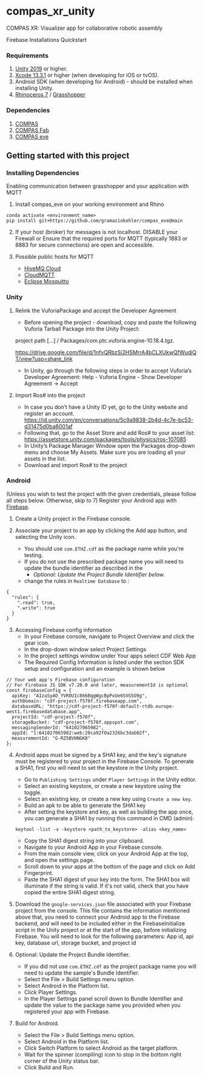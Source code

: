 # compas_xr_unity
COMPAS XR: Visualizer app for collaborative robotic assembly

Firebase Installations Quickstart

### Requirements
1. [Unity 2019](https://unity.com/de) or higher.
2. [Xcode 13.3.1](https://developer.apple.com/xcode/) or higher (when developing for iOS or tvOS).
3. Android SDK (when developing for Android) - should be installed when installing Unity.
4. [Rhinoceros 7](https://www.rhino3d.com/de/7/) / [Grasshopper](https://www.grasshopper3d.com/)

### Dependencies
1. [COMPAS](https://compas.dev)
2. [COMPAS Fab](https://gramaziokohler.github.io/compas_fab/latest/)
3. [COMPAS eve](https://github.com/gramaziokohler/compas_eve/tree/main)

## Getting started with this project

### Installing Dependencies
Enabling communication between grasshopper and your application with MQTT
1. Install compas_eve on your working environment and Rhino
```
conda activate <environment_name>
pip install git+https://github.com/gramaziokohler/compas_eve@main
```

2. If your host (broker) for messages is not localhost. DISABLE your Firewall or Ensure that the required ports for MQTT (typically 1883 or 8883 for secure connections) are open and accessible.

3. Possible public hosts for MQTT
    - [HiveMQ Cloud](https://www.hivemq.com/mqtt-cloud-broker/)
    - [CloudMQTT](https://www.cloudmqtt.com/)
    - [Eclipse Mosquitto](https://mosquitto.org/)



### Unity

1. Relink the VuforiaPackage and accept the Developer Agreement

    - Before opening the project - download, copy and paste the following Vuforia Tarball Package into the Unity Project:
      
    project path […] / Packages/com.ptc.vuforia.engine-10.18.4.tgz.

    https://drive.google.com/file/d/1nfvQRbzSj2HSMrrA4bCLXUkwQfWudjQT/view?usp=share_link

    - In Unity, go through the following steps in order to accept Vuforia’s Developer Agreement:
    Help - Vuforia Engine - Show Developer Agreement -> Accept
       
2. Import Ros# into the project

    - In case you don’t have a Unity ID yet, go to the Unity website and register an account.
      https://id.unity.com/en/conversations/5c9a9838-2b4d-4c7e-bc53-d31475d0ba8001af 
    - Following that, go to the Asset Store and add Ros# to your asset list:
https://assetstore.unity.com/packages/tools/physics/ros-107085
    - In Unity’s Package Manager Window open the Packages drop-down menu and choose My Assets.  Make sure you are loading all your assets in the list.
    - Download and import Ros# to the project 

### Android
(Unless you wish to test the project with the given credentials, please follow all steps below. Otherwise, skip to 7)
Register your Android app with [Firebase](https://firebase.google.com/docs/unity/setup).
1. Create a Unity project in the Firebase console.

2. Associate your project to an app by clicking the Add app button, and selecting the Unity icon.
    - You should use ```com.ETHZ.cdf``` as the package name while you're testing.
    - If you do not use the prescribed package name you will need to update the bundle identifier as described in the
      - *Optional: Update the Project Bundle Identifier below.*
    - change the rules in ```Realtime Database``` to :

```
{
  "rules": {
    ".read": true,
    ".write": true
  }
}
```

3. Accessing Firebase config information
    - In your Firebase console, navigate to Project Overview and click the gear icon.
    - In the drop-down window select Project Settings
    - In the project settings window under Your apps select CDF Web App
    - The Required Config Information is listed under the section SDK setup and configuration and an example is shown below

```
// Your web app's Firebase configuration
// For Firebase JS SDK v7.20.0 and later, measurementId is optional
const firebaseConfig = {
  apiKey: "AIzaSyAO_YVROUIc866BqgWgcBpPxUe6SVG5O9g",
  authDomain: "cdf-project-f570f.firebaseapp.com",
  databaseURL: "https://cdf-project-f570f-default-rtdb.europe-west1.firebasedatabase.app",
  projectId: "cdf-project-f570f",
  storageBucket: "cdf-project-f570f.appspot.com",
  messagingSenderId: "641027065982",
  appId: "1:641027065982:web:20ca92f0a2326bc3dab02f",
  measurementId: "G-RZ5BVHNGK8"
};
```

4. Android apps must be signed by a SHA1 key, and the key's signature must be registered to your project in the Firebase Console. To generate a SHA1, first you will need to set the keystore in the Unity project.
    - Go to ```Publishing Settings``` under ```Player Settings``` in the Unity editor.
    - Select an existing keystore, or create a new keystore using the toggle.
    - Select an existing key, or create a new key using ```Create a new key```.
    - Build an apk to be able to generate the SHA1 key
    - After setting the keystore and key, as well as building the app once, you can generate a SHA1 by running this command in CMD (admin):
      
    ```
    keytool -list -v -keystore <path_to_keystore> -alias <key_name>
    ```

    - Copy the SHA1 digest string into your clipboard.
    - Navigate to your Android App in your Firebase console.
    - From the main console view, click on your Android App at the top, and open the settings page.
    - Scroll down to your apps at the bottom of the page and click on Add Fingerprint.
    - Paste the SHA1 digest of your key into the form. The SHA1 box will illuminate if the string is valid. If it's not valid, check that you have copied the entire SHA1 digest string.
      
5. Download the ```google-services.json``` file associated with your Firebase project from the console. This file contains the information mentioned above that, you need to connect your Android app to the Firebase backend, and will need to be included either in the FirebaseInitialize script in the Unity project or at the start of the app, before initializing Firebase. You will need to look for the following parameters:
App id, api key, database url, storage bucket, and project id


6. Optional: Update the Project Bundle Identifier.
    - If you did not use ```com.ETHZ.cdf``` as the project package name you will need to update the sample's Bundle Identifier.
    - Select the File > Build Settings menu option.
    - Select Android in the Platform list.
    - Click Player Settings.
    - In the Player Settings panel scroll down to Bundle Identifier and update the value to the package name you provided when you registered your app with Firebase.
      
7. Build for Android.
    - Select the File > Build Settings menu option.
    - Select Android in the Platform list.
    - Click Switch Platform to select Android as the target platform.
    - Wait for the spinner (compiling) icon to stop in the bottom right corner of the Unity status bar.
    - Click Build and Run.

